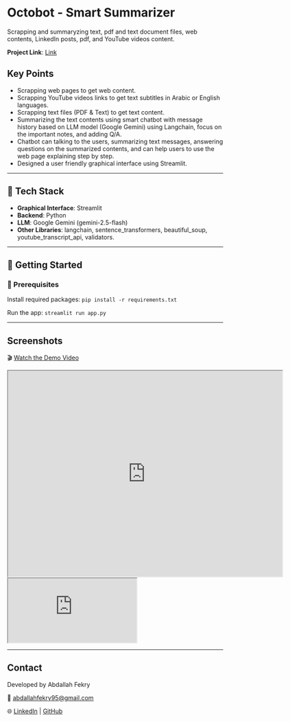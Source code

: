 # Octobot - Smart Summarizer

Scrapping and summaryzing text, pdf and text document files, web contents, LinkedIn posts, pdf, and YouTube videos content.

**Project Link**:
[Link](https://octobot.streamlit.app/)

## Key Points
- Scrapping web pages to get web content.
- Scrapping YouTube videos links to get text subtitles in Arabic or English languages.
- Scrapping text files (PDF & Text) to get text content.
- Summarizing the text contents using smart chatbot with message history based on LLM model (Google Gemini) using Langchain, focus on the important notes, and adding Q/A.
- Chatbot can talking to the users, summarizing text messages, answering questions on the summarized contents, and can help users to use the web page explaining step by step.
- Designed a user friendly graphical interface using Streamlit.

---

## 🧠 Tech Stack

- **Graphical Interface**: Streamlit
- **Backend**: Python
- **LLM**: Google Gemini (gemini-2.5-flash)
- **Other Libraries**: langchain, sentence_transformers, beautiful_soup, youtube_transcript_api, validators.

---
<!--
## 📂 Project Structure

```
Smart-ATS/
├── .streamlit/ # Streamlit config files
├── Data/ # Data-related folders
│ ├── job_description/ # Sample or scraped job description texts
│ └── vector_db/ # Vector database files (Chroma DB)
├── images/ # Visual assets and screenshots
├── notebooks/ # Jupyter notebooks for experimentation
├── .gitattributes # Git settings
├── README.md # Project documentation
├── Retriever.py # Core retrieval logic for RAG
├── requirements.txt # Python dependencies
└── st_app.py # Streamlit app entry point
```

---
-->

## 🚀 Getting Started

### 🔧 Prerequisites

Install required packages:
`pip install -r requirements.txt`

Run the app:
`streamlit run app.py`

---

## Screenshots
🎬 [Watch the Demo Video](https://drive.google.com/file/d/114VXBHbowapdFN8XHSlGwLOKbcWkFiJ9/view?usp=sharing)

<!DOCTYPE html>
<html>
  <body>
    <iframe src="https://drive.google.com/file/d/114VXBHbowapdFN8XHSlGwLOKbcWkFiJ9/preview" width="640" height="480" allow="autoplay"></iframe>  
    <iframe allowfullscreen="allowfullscreen" src="https://github.com/BeboFekry/Octobot-Smart-Summarizer/edit/main/README.md/preview" ></iframe>
  </body>
</html>

---

## Contact

Developed by Abdallah Fekry

📧 abdallahfekry95@gmail.com

🌐 [LinkedIn](https://www.linkedin.com/in/abdallah-fekry) | [GitHub](https://github.com/BeboFekry?tab=repositories)
